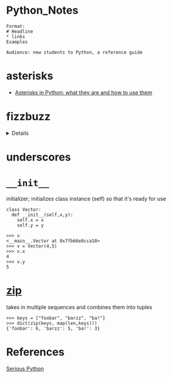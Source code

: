 # Python_Notes

```
Format:
# Headline
* links
Examples

Audience: new students to Python, a reference guide

```

# asterisks
* [Asterisks in Python: what they are and how to use them](https://treyhunner.com/2018/10/asterisks-in-python-what-they-are-and-how-to-use-them/)

# fizzbuzz
<details>
  
```
for fizzbuzz in range(50):
    if fizzbuzz % 3 == 0 and fizzbuzz % 5 == 0:
        print("FizzBuzz")
        continue
    elif fizzbuzz % 3 == 0:
        print("Fizz")
        continue
    elif fizzbuzz % 5 == 0:
        print("Buzz")
        continue
    print(fizzbuzz)
```
  
</details>

# underscores

# `__init__`
initializer; initializes class instance (self) so that it's ready for use

```
class Vector:
  def __init__(self,x,y):
    self.x = x
    self.y = y
    
>>> v
<__main__.Vector at 0x7fb66e8cca10>
>>> v = Vector(4,5)
>>> v.x
4
>>> v.y
5
```


# [zip](https://docs.python.org/3.3/library/functions.html#zip)
takes in multiple sequences and combines them into tuples
```
>>> keys = ["foobar", "barzz", "ba!"]
>>> dict(zip(keys, map(len,keys)))
{'foobar': 6, 'barzz': 5, 'ba!': 3}
```

# References
[Serious Python](https://nostarch.com/seriouspython)
